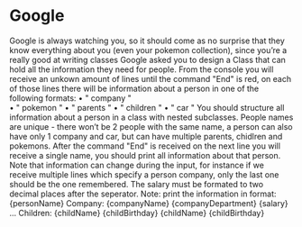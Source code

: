# Google
Google is always watching you, so it should come as no surprise that they know everything about you (even your pokemon collection), since you’re a really good at writing classes Google asked you to design a Class that can hold all the information they need for people.
From the console you will receive an unkown amount of lines until the command "End" is red, on each of those lines there will be information about a person in one of the following formats:
•	"<Name> company <companyName> <department> <salary>"  
•	"<Name> pokemon <pokemonName> <pokemonType>"
•	"<Name> parents <parentName> <parentBirthday>"
•	"<Name> children <childName> <childBirthday>"
•	"<Name> car <carModel> <carSpeed>"
You should structure all information about a person in a class with nested subclasses. People names are unique - there won’t be 2 people with the same name, a person can also have only 1 company and car, but can have multiple parents, chidlren and pokemons. After the command "End" is received on the next line you will receive a single name, you should print all information about that person. Note that information can change during the input, for instance if we receive multiple lines which specify a person company, only the last one should be the one remembered. The salary must be formated to two decimal places after the seperator.
Note: print the information in format:
	{personName}
	Company:
	{companyName} {companyDepartment} {salary}
	...
	Children:
	{childName} {childBirthday}
	{childName} {childBirthday}
